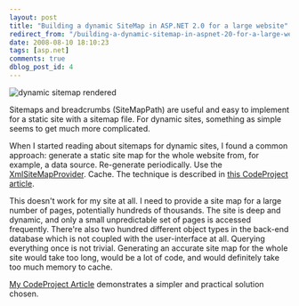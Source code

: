 ```yaml
---
layout: post
title: "Building a dynamic SiteMap in ASP.NET 2.0 for a large website"
redirect_from: "/building-a-dynamic-sitemap-in-aspnet-20-for-a-large-website/"
date: 2008-08-10 18:10:23
tags: [asp.net]
comments: true
dblog_post_id: 4
---
```

![dynamic sitemap rendered](http://www.codeproject.com/KB/aspnet/dynamicsitemap/dynamicsitemap.jpg)

Sitemaps and breadcrumbs (SiteMapPath) are useful and easy to implement for a static site with a sitemap file. For dynamic sites, something as simple seems to get much more complicated.

When I started reading about sitemaps for dynamic sites, I found a common approach: generate a static site map for the whole website from, for example, a data source. Re-generate periodically. Use the [XmlSiteMapProvider](http://msdn2.microsoft.com/en-us/library/system.web.xmlsitemapprovider.aspx). Cache. The technique is described in [this CodeProject article](http://www.codeproject.com/useritems/DynamicSitemapASPNET2.asp).

This doesn't work for my site at all. I need to provide a site map for a large number of pages, potentially hundreds of thousands. The site is deep and dynamic, and only a small unpredictable set of pages is accessed frequently. There're also two hundred different object types in the back-end database which is not coupled with the user-interface at all. Querying everything once is not trivial. Generating an accurate site map for the whole site would take too long, would be a lot of code, and would definitely take too much memory to cache.

[My CodeProject Article](http://www.codeproject.com/KB/aspnet/dynamicsitemap.aspx) demonstrates a simpler and practical solution chosen.

